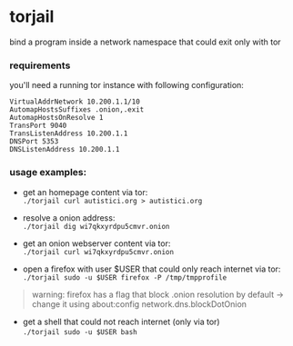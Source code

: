 # torjail
bind a program inside a network namespace that could exit only with tor

### requirements
you'll need a running tor instance with following configuration:
```
VirtualAddrNetwork 10.200.1.1/10 
AutomapHostsSuffixes .onion,.exit 
AutomapHostsOnResolve 1
TransPort 9040 
TransListenAddress 10.200.1.1
DNSPort 5353
DNSListenAddress 10.200.1.1
```

### usage examples:

- get an homepage content via tor:  
`./torjail curl autistici.org > autistici.org `  

- resolve a onion address:  
`./torjail dig wi7qkxyrdpu5cmvr.onion`  

- get an onion webserver content via tor:  
`./torjail curl wi7qkxyrdpu5cmvr.onion`  

- open a firefox with user $USER that could only reach internet via tor:  
`./torjail sudo -u $USER firefox -P /tmp/tmpprofile`  
  
> warning: firefox has a flag that block .onion resolution by default -> change it using about:config network.dns.blockDotOnion


- get a shell that could not reach internet (only via tor)  
`./torjail sudo -u $USER bash`




